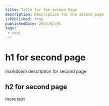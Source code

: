 ```yaml
---
title: Title for the second Page
description: Description for the second page
isPublished: true
publishedDate: 2023/02/01
tags:
 - next
---
```


# h1 for second page
markdown description for second page

## h2 for second page
more text
